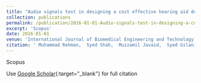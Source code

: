 ```yaml
---
title: "Audio signals test in designing a cost effective hearing aid device using a microcontroller"
collection: publications
permalink: /publication/2016-01-01-Audio-signals-test-in-designing-a-cost-effective-hearing-aid-device-using-a-microcontroller
excerpt: 'Scopus'
date: 2016-01-01
venue: 'International Journal of Biomedical Engineering and Technology'
citation: ' Muhammad Rehman,  Syed Shah,  Muzzamil Javaid,  Syed Gilani,  Umar Ansari, &quot;Audio signals test in designing a cost effective hearing aid device using a microcontroller.&quot; International Journal of Biomedical Engineering and Technology, 2016.'
---
```

Scopus

Use [Google Scholar](https://scholar.google.com/scholar?q=Audio+signals+test+in+designing+a+cost+effective+hearing+aid+device+using+a+microcontroller){:target="_blank"} for full citation